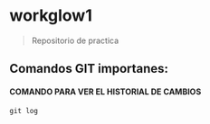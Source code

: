 # workglow1

>Repositorio de practica

## Comandos GIT importanes:

#### COMANDO PARA VER EL HISTORIAL DE CAMBIOS
```Shell
git log
```
